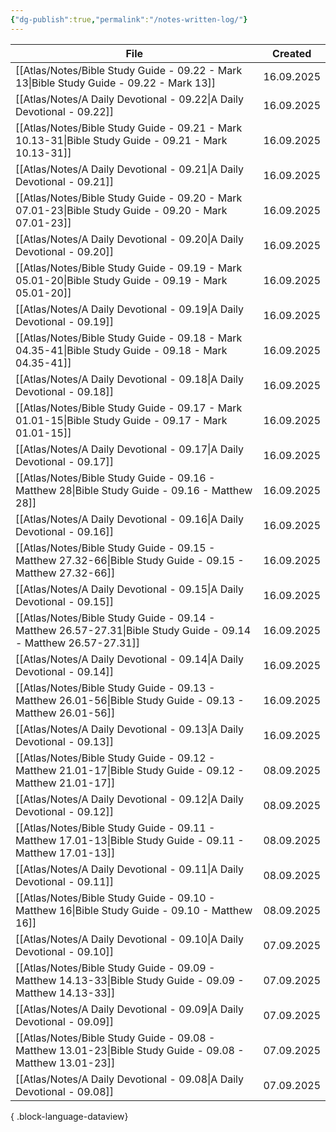 ```yaml
---
{"dg-publish":true,"permalink":"/notes-written-log/"}
---
```


| File                                                                                                                | Created    |
| ------------------------------------------------------------------------------------------------------------------- | ---------- |
| [[Atlas/Notes/Bible Study Guide - 09.22 - Mark 13\|Bible Study Guide - 09.22 - Mark 13]]                         | 16.09.2025 |
| [[Atlas/Notes/A Daily Devotional - 09.22\|A Daily Devotional - 09.22]]                                           | 16.09.2025 |
| [[Atlas/Notes/Bible Study Guide - 09.21 - Mark 10.13-31\|Bible Study Guide - 09.21 - Mark 10.13-31]]             | 16.09.2025 |
| [[Atlas/Notes/A Daily Devotional - 09.21\|A Daily Devotional - 09.21]]                                           | 16.09.2025 |
| [[Atlas/Notes/Bible Study Guide - 09.20 - Mark 07.01-23\|Bible Study Guide - 09.20 - Mark 07.01-23]]             | 16.09.2025 |
| [[Atlas/Notes/A Daily Devotional - 09.20\|A Daily Devotional - 09.20]]                                           | 16.09.2025 |
| [[Atlas/Notes/Bible Study Guide - 09.19 - Mark 05.01-20\|Bible Study Guide - 09.19 - Mark 05.01-20]]             | 16.09.2025 |
| [[Atlas/Notes/A Daily Devotional - 09.19\|A Daily Devotional - 09.19]]                                           | 16.09.2025 |
| [[Atlas/Notes/Bible Study Guide - 09.18 - Mark 04.35-41\|Bible Study Guide - 09.18 - Mark 04.35-41]]             | 16.09.2025 |
| [[Atlas/Notes/A Daily Devotional - 09.18\|A Daily Devotional - 09.18]]                                           | 16.09.2025 |
| [[Atlas/Notes/Bible Study Guide - 09.17 - Mark 01.01-15\|Bible Study Guide - 09.17 - Mark 01.01-15]]             | 16.09.2025 |
| [[Atlas/Notes/A Daily Devotional - 09.17\|A Daily Devotional - 09.17]]                                           | 16.09.2025 |
| [[Atlas/Notes/Bible Study Guide - 09.16 - Matthew 28\|Bible Study Guide - 09.16 - Matthew 28]]                   | 16.09.2025 |
| [[Atlas/Notes/A Daily Devotional - 09.16\|A Daily Devotional - 09.16]]                                           | 16.09.2025 |
| [[Atlas/Notes/Bible Study Guide - 09.15 - Matthew 27.32-66\|Bible Study Guide - 09.15 - Matthew 27.32-66]]       | 16.09.2025 |
| [[Atlas/Notes/A Daily Devotional - 09.15\|A Daily Devotional - 09.15]]                                           | 16.09.2025 |
| [[Atlas/Notes/Bible Study Guide - 09.14 - Matthew 26.57-27.31\|Bible Study Guide - 09.14 - Matthew 26.57-27.31]] | 16.09.2025 |
| [[Atlas/Notes/A Daily Devotional - 09.14\|A Daily Devotional - 09.14]]                                           | 16.09.2025 |
| [[Atlas/Notes/Bible Study Guide - 09.13 - Matthew 26.01-56\|Bible Study Guide - 09.13 - Matthew 26.01-56]]       | 16.09.2025 |
| [[Atlas/Notes/A Daily Devotional - 09.13\|A Daily Devotional - 09.13]]                                           | 16.09.2025 |
| [[Atlas/Notes/Bible Study Guide - 09.12 - Matthew 21.01-17\|Bible Study Guide - 09.12 - Matthew 21.01-17]]       | 08.09.2025 |
| [[Atlas/Notes/A Daily Devotional - 09.12\|A Daily Devotional - 09.12]]                                           | 08.09.2025 |
| [[Atlas/Notes/Bible Study Guide - 09.11 - Matthew 17.01-13\|Bible Study Guide - 09.11 - Matthew 17.01-13]]       | 08.09.2025 |
| [[Atlas/Notes/A Daily Devotional - 09.11\|A Daily Devotional - 09.11]]                                           | 08.09.2025 |
| [[Atlas/Notes/Bible Study Guide - 09.10 - Matthew 16\|Bible Study Guide - 09.10 - Matthew 16]]                   | 08.09.2025 |
| [[Atlas/Notes/A Daily Devotional - 09.10\|A Daily Devotional - 09.10]]                                           | 07.09.2025 |
| [[Atlas/Notes/Bible Study Guide - 09.09 - Matthew 14.13-33\|Bible Study Guide - 09.09 - Matthew 14.13-33]]       | 07.09.2025 |
| [[Atlas/Notes/A Daily Devotional - 09.09\|A Daily Devotional - 09.09]]                                           | 07.09.2025 |
| [[Atlas/Notes/Bible Study Guide - 09.08 - Matthew 13.01-23\|Bible Study Guide - 09.08 - Matthew 13.01-23]]       | 07.09.2025 |
| [[Atlas/Notes/A Daily Devotional - 09.08\|A Daily Devotional - 09.08]]                                           | 07.09.2025 |

{ .block-language-dataview}

